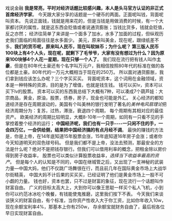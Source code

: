 戏说金融
**我是常亮，平时对经济话题比较感兴趣，本人是头马官方认证的非正式首席经济学家**。
今天跟大家分享的话题是一个硬币的两面。正面呢叫钱，背面呢叫资本。
先说正面钱，钱就是用来花的，但是当钱是用做消费的时候，有一个大家都讨厌的属性，就是这东西会贬值或者说通货膨胀；当钱比货多，钱就会贬值，反之亦然；
经济往简单了来讲是一个面多了加水，水多了加面的过程，但纵观历史我们面临的局面往往是水多面少。
美元，原来叫美金，现在呢，跟绿纸差不多。**我们的货币呢，原来叫人民币，现在叫软妹币；为什么呢？
第三版人民币100块上有4个人头，现在呢，就剩下了毛爷爷，大家有没有想过为什么？因为原来100块够4个人花一星期，现在只够一个人了**。
我们现在流行把有钱人叫作**土豪**，但是在80年代土豪还有个名字叫万元户，我相信按照80年代的标准在做的各位都是土豪。80年代的一万元大概相当于现在的250万。
所以面对通货膨胀，我们拿到钱应该怎么办呢？三个字买买买。
背面呢资本，这个词用在金融领域，资本是一种特殊的资源，目的是为了增值，也就是钱生钱。
钱可以买lv，资本可以买下lv的股票。
资本可以买的东西我总结下大概有7种，可以凑成7个葫芦娃：大宗商品，黄金，原油，股票，债券，房子，现金也可能是外汇。
关心经济的都知道经济是存在周期波动的，美国有个叫美林的银行发明了著名的*美林电风扇理论*把经济周期分为：复苏，过热，滞涨，衰退四个周期，
每个周期有其相对应的最佳资产。
欧美经济的周期比较明显，大概8-10年一个周期，如同有一只看不见的手掌控着整个经济的运行；
**中国经济呢，我们也有一只手----一只闲不住的手，一会四万亿，一会供给侧，结果把中国经济搞的有点月经不调**。
最快的赚钱的方法是，你是上帝，在14年底知道15年股票会涨，15年底知道16年房子会涨；或者你今天知道明天的双色球号码。
但是我们都不是上帝，没法去预测，那最安全的方法是什么呢？绝对不是把钱存银行。但我们可以借用利率的概念，把租金除以房价得到房子收益率，
股票也可以类似计算股票收益率，*选择当下收益率最高的资产*。
但是每个人的认知是不同的，中国在继城管之后，又出现了一支神秘的武装力量—中国大妈，他们不仅跳广场舞很在行，而且前几年在国际黄金市场上大战华尔街精英，
中国大妈不计后果的买买买，已经证明了他们是黄金市场上一股不可小觑的力量。
钱也好，资本也罢，只不过是财富的象征，现在流行一个话题叫作财富自由。
广义的目标太高大上，大到你可以像王思聪一样买个私人飞机，小到你可以约范冰冰吃个晚餐，有钱能使鬼推磨，这里我们按下不表。
今天我们来谈谈狭义的财富自由，有个标准，当你资产性收入大于你工资，比如你年收入10w，现在余额宝利率4%，那基本上你有250w，
存余额宝就财务自由了，最后祝各位早日实现财富自由。



